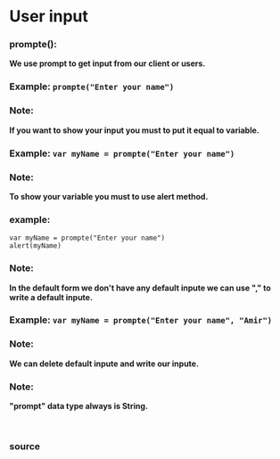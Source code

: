 # User input

### prompte():
**We use prompt to get input from our client or users.**

### Example: `prompte("Enter your name")`

### Note: 
**If you want to show your input you must to put it equal to variable.**

### Example: `var myName = prompte("Enter your name")`

### Note: 
 **To show your variable you must to use alert method.**

### example: 
```
var myName = prompte("Enter your name")
alert(myName)
```

### Note: 
**In the default form we don't have any default inpute we can use "," to write a default inpute.**

### Example: `var myName = prompte("Enter your name", "Amir")`

### Note: 
**We can delete default inpute and write our inpute.**

### Note: 
**"prompt" data type always is String.**

<br>

### <a href="javascript.info/alert-prompt-confirm#alert" style="text-decoration: none;"> source </a>
